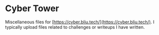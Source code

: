 # Cyber Tower
Miscellaneous files for [https://cyber.bliu.tech/](https://cyber.bliu.tech/). I typically upload files related to challenges or writeups I have written.
